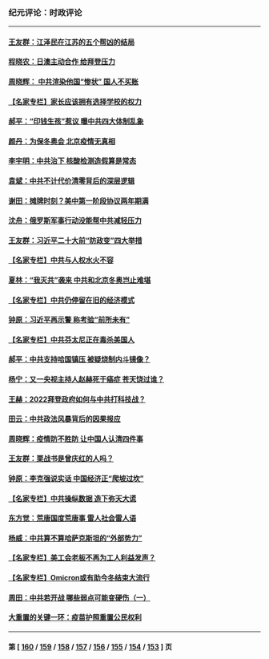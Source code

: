 ### 纪元评论：时政评论
---
#### [王友群：江泽民在江苏的五个帮凶的结局](../../pages/nsc1025/n13503194.md) 
#### [程晓农：日澳主动合作 给拜登压力](../../pages/nsc1025/n13503861.md) 
#### [周晓辉： 中共渲染他国“惨状” 国人不买账](../../pages/nsc1025/n13502928.md) 
#### [【名家专栏】家长应该拥有选择学校的权力](../../pages/nsc1025/n13502331.md) 
#### [郝平：“印钱生孩”惹议 曝中共四大体制乱象](../../pages/nsc1025/n13503066.md) 
#### [颜丹：为保冬奥会 北京疫情无真相](../../pages/nsc1025/n13502850.md) 
#### [李宇明：中共治下 核酸检测造假算是常态](../../pages/nsc1025/n13502718.md) 
#### [袁斌：中共不计代价清零背后的深层逻辑](../../pages/nsc1025/n13501619.md) 
#### [谢田：摊牌时刻？美中第一阶段协议两年期满](../../pages/nsc1025/n13501263.md) 
#### [沈舟：俄罗斯军事行动没能帮中共减轻压力](../../pages/nsc1025/n13500551.md) 
#### [王友群：习近平二十大前“防政变”四大举措](../../pages/nsc1025/n13500588.md) 
#### [【名家专栏】中共与人权水火不容](../../pages/nsc1025/n13500019.md) 
#### [夏林：“我灭共”袭来 中共和北京冬奥岂止难堪](../../pages/nsc1025/n13500485.md) 
#### [【名家专栏】中共仍停留在旧的经济模式](../../pages/nsc1025/n13499996.md) 
#### [钟原：习近平再示警 称考验“前所未有”](../../pages/nsc1025/n13498393.md) 
#### [【名家专栏】中共芬太尼正在毒杀美国人](../../pages/nsc1025/n13497438.md) 
#### [郝平：中共支持哈国镇压 被疑烧制内斗镜像？](../../pages/nsc1025/n13497952.md) 
#### [杨宁：又一央视主持人赵赫死于癌症 苍天饶过谁？](../../pages/nsc1025/n13497655.md) 
#### [王赫：2022拜登政府如何与中共打科技战？](../../pages/nsc1025/n13496893.md) 
#### [田云：中共政法风暴背后的因果报应](../../pages/nsc1025/n13496264.md) 
#### [周晓辉：疫情防不胜防  让中国人认清四件事](../../pages/nsc1025/n13495551.md) 
#### [王友群：栗战书是曾庆红的人吗？](../../pages/nsc1025/n13495738.md) 
#### [钟原：李克强说实话 中国经济正“爬坡过坎”](../../pages/nsc1025/n13495582.md) 
#### [【名家专栏】中共操纵数据 造下弥天大谎](../../pages/nsc1025/n13495097.md) 
#### [东方觉：荒唐国度荒唐事 雷人社会雷人语](../../pages/nsc1025/n13494708.md) 
#### [杨威：中共算不算哈萨克斯坦的“外部势力”](../../pages/nsc1025/n13494163.md) 
#### [【名家专栏】美工会老板不再为工人利益发声？](../../pages/nsc1025/n13492676.md) 
#### [【名家专栏】Omicron或有助今冬结束大流行](../../pages/nsc1025/n13491194.md) 
#### [周田：中共若开战 哪些弱点可能变硬伤（一）](../../pages/nsc1025/n13491030.md) 
#### [大重置的关键一环：疫苗护照重置公民权利](../../pages/nsc1025/n13490962.md) 

---
#### 第 [ [160](./160.md) / [159](./159.md) / [158](./158.md) / [157](./157.md) / [156](./156.md) / [155](./155.md) / [154](./154.md) / [153](./153.md) ] 页
